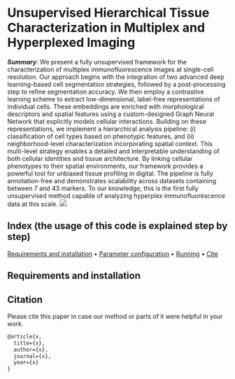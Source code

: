 # Unsupervised Hierarchical Tissue Characterization in Multiplex and Hyperplexed Imaging
***Summary***: We present a fully unsupervised framework for the characterization of multiplex immunofluorescence images at single-cell resolution. Our approach begins with the integration of two advanced deep learning-based cell segmentation strategies, followed by a post-processing step to refine segmentation accuracy. We then employ a contrastive learning scheme to extract low-dimensional, label-free representations of individual cells. These embeddings are enriched with morphological descriptors and spatial features using a custom-designed Graph Neural Network that explicitly models cellular interactions. Building on these representations, we implement a hierarchical analysis pipeline: (i) classification of cell types based on phenotypic features, and (ii) neighborhood-level characterization incorporating spatial context. This multi-level strategy enables a detailed and interpretable understanding of both cellular identities and tissue architecture. By linking cellular phenotypes to their spatial environments, our framework provides a powerful tool for unbiased tissue profiling in digital. The pipeline is fully annotation-free and demonstrates scalability across datasets containing between 7 and 43 markers. To our knowledge, this is the first fully unsupervised method capable of analyzing hyperplex immunofluorescence data at this scale. 
<img src='https://github.com/mariasanguesa/UMITIC/images/Method_Overview.jpg' />

## Index (the usage of this code is explained step by step) 
[Requirements and installation](#Requirements-and-installation) • [Parameter configuration](#Parameter-configuration) • [Running](#Running) • [Cite](#Citation) 

## Requirements and installation

## Citation
Please cite this paper in case our method or parts of it were helpful in your work.
```diff
@article{x,
  title={x},
  author={x},
  journal={x},
  year={x}
}
```
